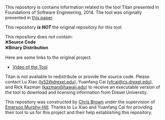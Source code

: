 This repository is contains information related to the tool Titan presented in Foundations of Software Engineering, 2014.
The tool was originally presented in [this paper](http://dl.acm.org/citation.cfm?id=2661677).

This repository <b><i>is NOT </i></b>the original repository for this tool.<br> 

This repository does not contain:<br> 
:x:<b>Source Code</b><br>
:x:<b>Binary Distribution</b>

Here are some links to the original project.<br>
* [Video of the Tool](https://art.cs.drexel.edu/~lx52/titan.mp4)

Titan is not available to redistribute or provide the source code. Please contact Lu Xiao (lx52@drexel.edu), Yuanfang Cai  (yfcai@cs.drexel.edu), and Rick Kazman (kazman@hawaii.edu) to receive an executable version of the tool to download and licensing information from Drexel University.

This repository was constructed by [Chris Brown](https://github.com/chbrown13) under the supervision of [Emerson Murphy-Hill](https://github.com/CaptainEmerson). Thanks to Lu Xiao and Yuanfang Cai for providing their tool to us for this project and their help establishing this repository. 
